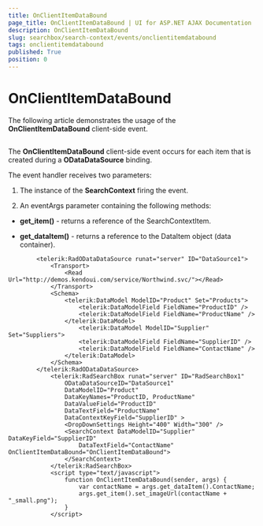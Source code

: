 ```yaml
---
title: OnClientItemDataBound
page_title: OnClientItemDataBound | UI for ASP.NET AJAX Documentation
description: OnClientItemDataBound
slug: searchbox/search-context/events/onclientitemdatabound
tags: onclientitemdatabound
published: True
position: 0
---
```


# OnClientItemDataBound



The following article demonstrates the usage of the __OnClientItemDataBound__ client-side event.

## 

The __OnClientItemDataBound__ client-side event occurs for each item that is created during a __ODataDataSource__ binding.

The event handler receives two parameters:

1. The instance of the __SearchContext__ firing the event.

1. An eventArgs parameter containing the following methods:

* __get_item()__ - returns a reference of the SearchContextItem.

* __get_dataItem()__ - returns a reference to the DataItem object (data container).



````ASPNET
		<telerik:RadODataDataSource runat="server" ID="DataSource1">
	        <Transport>
	            <Read Url="http://demos.kendoui.com/service/Northwind.svc/"></Read>
	        </Transport>
	        <Schema>
	            <telerik:DataModel ModelID="Product" Set="Products">
	                <telerik:DataModelField FieldName="ProductID" />
	                <telerik:DataModelField FieldName="ProductName" />
	            </telerik:DataModel>
	                <telerik:DataModel ModelID="Supplier" Set="Suppliers">
	                <telerik:DataModelField FieldName="SupplierID" />
	                <telerik:DataModelField FieldName="ContactName" />
	            </telerik:DataModel>
	        </Schema>
	    </telerik:RadODataDataSource>
	        <telerik:RadSearchBox runat="server" ID="RadSearchBox1"
	            ODataDataSourceID="DataSource1"
	            DataModelID="Product"
	            DataKeyNames="ProductID, ProductName"
	            DataValueField="ProductID"
	            DataTextField="ProductName"
	            DataContextKeyField="SupplierID" >
	            <DropDownSettings Height="400" Width="300" />
	            <SearchContext DataModelID="Supplier" DataKeyField="SupplierID" 
	                DataTextField="ContactName"  OnClientItemDataBound="OnClientItemDataBound">
	            </SearchContext>
	        </telerik:RadSearchBox>
	        <script type="text/javascript">
	            function OnClientItemDataBound(sender, args) {
	                var contactName = args.get_dataItem().ContactName;
	                args.get_item().set_imageUrl(contactName + "_small.png");
	            }
	        </script>
````



